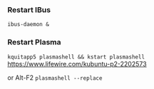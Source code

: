 ### Restart IBus
`ibus-daemon &`

### Restart Plasma
`kquitapp5 plasmashell && kstart plasmashell`
https://www.lifewire.com/kubuntu-p2-2202573

or
Alt-F2
`plasmashell --replace`
